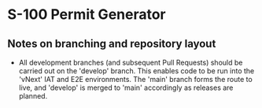 # S-100 Permit Generator

## Notes on branching and repository layout

* All development branches (and subsequent Pull Requests) should be carried out on the 'develop' branch. This enables code to be run into the 'vNext' IAT and E2E environments. The 'main' branch forms the route to live, and 'develop' is merged to 'main' accordingly as releases are planned.  

